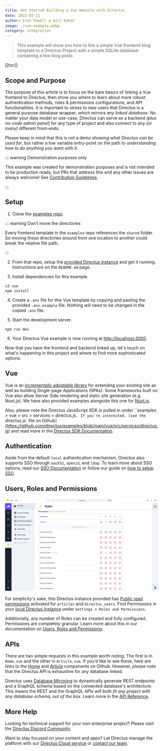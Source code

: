 ```yaml
---
title: Get Started Building a Vue Website with Directus
date: 2022-02-21
author: Eron Powell & Azri Kahar
image: ./vue-example.webp
category: integration
---
```


> This example will show you how to link a simple Vue frontend blog template to a Directus Project with a simple SQLite database containing a few blog posts.

[[toc]]

## Scope and Purpose

The purpose of this article is to focus on the bare basics of linking a Vue frontend to Directus, then show you where to learn about more robust authentication methods, roles & permissions configurations, and API functionalities. It is important to stress to new users that Directus is a general purpose database wrapper, _which mirrors any linked database_. No matter your data model or use-case, Directus can serve as a backend _(plus no-code admin panel)_ for any type of project and also connect to any _(or many)_ different front-ends.

Please keep in mind that this is not a demo showing _what Directus can be used for_, but rather a low variable entry-point on the path to _understanding how to do anything you want with it_.

::: warning Demonstration purposes only

This example was created for demonstration purposes and is not intended to be production ready, but PRs that address this and any other issues are always welcome! See [Contribution Guidelines](https://docs.directus.io/contributing/introduction/).

:::

## Setup

1. Clone the [examples repo](https://github.com/directus/examples).

::: warning Don't move the directories

Every frontend template in the `examples` repo references the `shared` folder. So moving these directories around from one location to another could break the relative file path.

:::

2. From that repo, setup the [provided Directus instance](https://github.com/directus/examples/tree/main/directus) and get it running. Instructions are on the `README.md` page.

3. Install dependencies for this example.

```
cd vue
npm install
```

4. Create a `.env` file for this Vue template by copying and pasting the provided `.env.example` file. Nothing will need to be changed in the copied `.env` file.

5. Start the development server.

```
npm run dev
```

6. Your Directus Vue example is now running at <http://localhost:3000>.

Now that you have the frontend and backend linked up, let's touch on what's happening in this project and where to find more sophisticated options.

## Vue

Vue is an [incrementally adoptable library](https://v3.vuejs.org/guide/introduction.html#what-is-vue-js) for extending your existing site as well as building Single-page Applications (SPAs). Some frameworks built on Vue also allow Server Side rendering and static site generation (e.g. Nuxt.js). We have also provided examples alongside this one for [Nuxt.js](https://github.com/directus/examples/tree/main/nuxtjs).

Also, please note the Directus JavaScript SDK is pulled in under ``examples > vue > src > services > directus.js`. If you're interested, [see the `directus.js` file on Github](https://github.com/directus/examples/blob/main/vue/src/services/directus.js) and read more in the [Directus SDK Documentation](https://docs.directus.io/reference/sdk/).

## Authentication

Aside from the default `local` authentication mechanism, Directus also supports SSO through `oauth2`, `openid`, and `ldap`. To learn more about SSO options, read our [SSO Documentation](https://docs.directus.io/configuration/config-options/#authentication) or follow our guide on [how to setup SSO](https://docs.directus.io/configuration/sso/).

## Users, Roles and Permissions

![Directus Permissions](roles-and-permissions-20220222A.webp)

For simplicity's sake, this Directus instance provided has [Public read permissions](https://docs.directus.io/getting-started/quickstart/#_6-set-role-public-permissions) activated for `articles` and `directus_users`. Find Permissions in your [local Directus Instance](http://localhost:8055/admin/settings/roles/public) under `Settings > Roles and Permissions`.

Additionally, any number of Roles can be created and fully configured. Permissions are completely granular. Learn more about this in our documentation on [Users, Roles and Permissions](https://docs.directus.io/configuration/users-roles-permissions/).

## APIs

There are two simple requests in this example worth noting. The first is in `Home.vue` and the other in `Article.vue`. If you'd like to see these, here are links to the [Home](https://github.com/directus/examples/blob/main/vue/src/views/Home.vue) and [Article](https://github.com/directus/examples/blob/main/vue/src/views/Article.vue) components on Github. However, please note that the Directus API is exhaustive for any database linked.

Directus uses [Database Mirroring](https://docs.directus.io/getting-started/introduction/#database-mirroring) to dynamically generate REST endpoints and a GraphQL schema based on the connected database's architecture. This means the REST and the GraphQL APIs _will both fit any project with any database schema, out of the box_. Learn more in the [API Reference](https://docs.directus.io/reference/introduction/).

## More Help

Looking for technical support for your non-enterprise project? Please visit the [Directus Discord Community](https://directus.chat/).

Want to stay focused on your content and apps? Let Directus manage the platform with our [Directus Cloud service](https://directus.io/pricing/) or [contact our team](https://directus.io/contact/).

